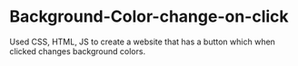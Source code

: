 # Background-Color-change-on-click
Used CSS, HTML, JS to create a website that has a button which when clicked changes background colors.
